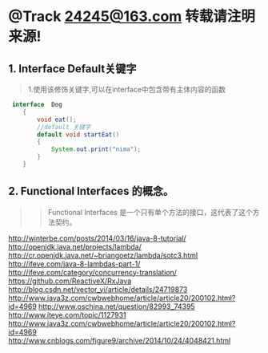 #     @Track   24245@163.com   转载请注明来源!
## 1. Interface Default关键字
> 1.使用该修饰关键字,可以在interface中包含带有主体内容的函数
>> 
```java
 interface  Dog
    {
        void eat();
        //default 关键字
        default void startEat()
        {
            System.out.print("nima");
        }
    }
```

## 2. Functional Interfaces 的概念。
>> Functional Interfaces 是一个只有单个方法的接口，这代表了这个方法契约。






http://winterbe.com/posts/2014/03/16/java-8-tutorial/
http://openjdk.java.net/projects/lambda/
http://cr.openjdk.java.net/~briangoetz/lambda/sotc3.html
http://ifeve.com/java-8-lambdas-part-1/
http://ifeve.com/category/concurrency-translation/
https://github.com/ReactiveX/RxJava
http://blog.csdn.net/vector_yi/article/details/24719873
http://www.java3z.com/cwbwebhome/article/article20/200102.html?id=4969
http://www.oschina.net/question/82993_74395
http://www.iteye.com/topic/1127931
http://www.java3z.com/cwbwebhome/article/article20/200102.html?id=4969
http://www.cnblogs.com/figure9/archive/2014/10/24/4048421.html
